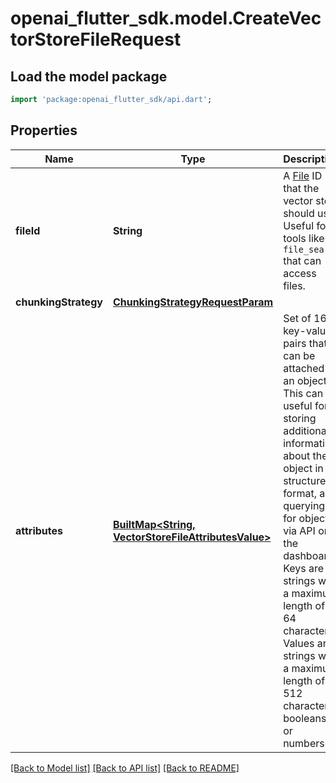 # openai_flutter_sdk.model.CreateVectorStoreFileRequest

## Load the model package
```dart
import 'package:openai_flutter_sdk/api.dart';
```

## Properties
Name | Type | Description | Notes
------------ | ------------- | ------------- | -------------
**fileId** | **String** | A [File](/docs/api-reference/files) ID that the vector store should use. Useful for tools like `file_search` that can access files. | 
**chunkingStrategy** | [**ChunkingStrategyRequestParam**](ChunkingStrategyRequestParam.md) |  | [optional] 
**attributes** | [**BuiltMap&lt;String, VectorStoreFileAttributesValue&gt;**](VectorStoreFileAttributesValue.md) | Set of 16 key-value pairs that can be attached to an object. This can be  useful for storing additional information about the object in a structured  format, and querying for objects via API or the dashboard. Keys are strings  with a maximum length of 64 characters. Values are strings with a maximum  length of 512 characters, booleans, or numbers.  | [optional] 

[[Back to Model list]](../README.md#documentation-for-models) [[Back to API list]](../README.md#documentation-for-api-endpoints) [[Back to README]](../README.md)


